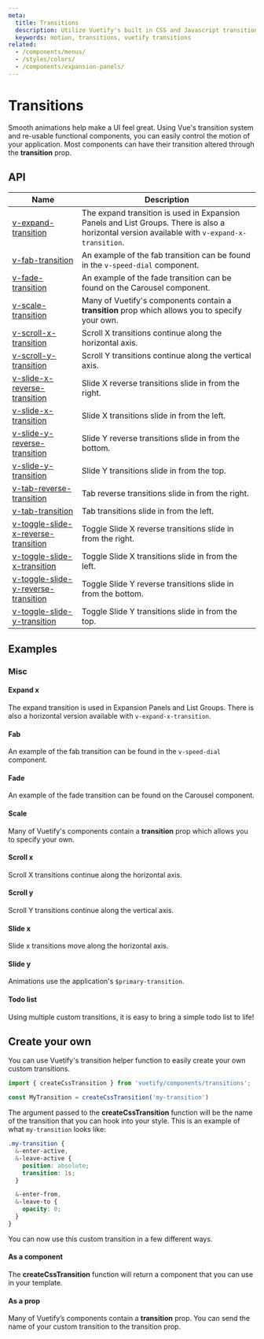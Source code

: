 ```yaml
---
meta:
  title: Transitions
  description: Utilize Vuetify's built in CSS and Javascript transitions within components.
  keywords: motion, transitions, vuetify transitions
related:
  - /components/menus/
  - /styles/colors/
  - /components/expansion-panels/
---
```


# Transitions

Smooth animations help make a UI feel great. Using Vue's transition system and re-usable functional components, you can easily control the motion of your application. Most components can have their transition altered through the **transition** prop.

<PageFeatures />

<PromotedEntry />

## API

| Name | Description |
| - | - |
| [v-expand-transition](/api/v-expand-transition/) | The expand transition is used in Expansion Panels and List Groups. There is also a horizontal version available with `v-expand-x-transition`. |
| [v-fab-transition](/api/v-fab-transition/) | An example of the fab transition can be found in the `v-speed-dial` component. |
| [v-fade-transition](/api/v-fade-transition/) | An example of the fade transition can be found on the Carousel component. |
| [v-scale-transition](/api/v-scale-transition/) | Many of Vuetify's components contain a **transition** prop which allows you to specify your own. |
| [v-scroll-x-transition](/api/v-scroll-x-transition/) | Scroll X transitions continue along the horizontal axis. |
| [v-scroll-y-transition](/api/v-scroll-y-transition/) | Scroll Y transitions continue along the vertical axis. |
| [v-slide-x-reverse-transition](/api/v-slide-x-reverse-transition/) | Slide X reverse transitions slide in from the right. |
| [v-slide-x-transition](/api/v-slide-x-transition/) | Slide X transitions slide in from the left. |
| [v-slide-y-reverse-transition](/api/v-slide-y-reverse-transition/) | Slide Y reverse transitions slide in from the bottom. |
| [v-slide-y-transition](/api/v-slide-y-transition/) | Slide Y transitions slide in from the top. |
| [v-tab-reverse-transition](/api/v-tab-reverse-transition/) | Tab reverse transitions slide in from the right. |
| [v-tab-transition](/api/v-tab-transition/) | Tab transitions slide in from the left. |
| [v-toggle-slide-x-reverse-transition](/api/v-toggle-slide-x-reverse-transition/) | Toggle Slide X reverse transitions slide in from the right. |
| [v-toggle-slide-x-transition](/api/v-toggle-slide-x-transition/) | Toggle Slide X transitions slide in from the left. |
| [v-toggle-slide-y-reverse-transition](/api/v-toggle-slide-y-reverse-transition/) | Toggle Slide Y reverse transitions slide in from the bottom. |
| [v-toggle-slide-y-transition](/api/v-toggle-slide-y-transition/) | Toggle Slide Y transitions slide in from the top. |

<ApiInline hide-links />

## Examples

<!--
### Props

#### Custom Origin

Programmatically control the transition origin with a simple prop.

<ExamplesExample file="transitions/prop-custom-origin" />
-->

### Misc

#### Expand x

The expand transition is used in Expansion Panels and List Groups. There is also a horizontal version available with `v-expand-x-transition`.

<ExamplesExample file="transitions/misc-expand-x" />

#### Fab

An example of the fab transition can be found in the `v-speed-dial` component.

<ExamplesExample file="transitions/misc-fab" />

#### Fade

An example of the fade transition can be found on the Carousel component.

<ExamplesExample file="transitions/misc-fade" />

#### Scale

Many of Vuetify's components contain a **transition** prop which allows you to specify your own.

<ExamplesExample file="transitions/misc-scale" />

#### Scroll x

Scroll X transitions continue along the horizontal axis.

<ExamplesExample file="transitions/misc-scroll-x" />

#### Scroll y

Scroll Y transitions continue along the vertical axis.

<ExamplesExample file="transitions/misc-scroll-y" />

#### Slide x

Slide x transitions move along the horizontal axis.

<ExamplesExample file="transitions/misc-slide-x" />

#### Slide y

Animations use the application's `$primary-transition`.

<ExamplesExample file="transitions/misc-slide-y" />

#### Todo list

Using multiple custom transitions, it is easy to bring a simple todo list to life!

<ExamplesExample file="transitions/misc-todo" />

## Create your own

You can use Vuetify's transition helper function to easily create your own custom transitions.

```js
import { createCssTransition } from 'vuetify/components/transitions';

const MyTransition = createCssTransition('my-transition')
```

The argument passed to the **createCssTransition** function will be the name of the transition that you can hook into your style. This is an example of what `my-transition` looks like:

```scss
.my-transition {
  &-enter-active,
  &-leave-active {
    position: absolute;
    transition: 1s;
  }

  &-enter-from,
  &-leave-to {
    opacity: 0;
  }
}
```

You can now use this custom transition in a few different ways.

#### As a component

The **createCssTransition** function will return a component that you can use in your template.

<ExamplesExample file="transitions/create-css-transition-component" />

#### As a prop

Many of Vuetify’s components contain a **transition** prop. You can send the name of your custom transition to the transition prop.

<ExamplesExample file="transitions/create-css-transition-prop" />
